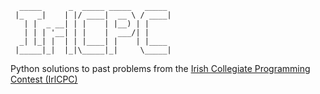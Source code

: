 ```text
  _____      _  _____ _____   _____
 |_   _|    | |/ ____|  __ \ / ____|
   | |  _ __| | |    | |__) | |
   | | | '__| | |    |  ___/| |
  _| |_| |  | | |____| |    | |____
 |_____|_|  |_|\_____|_|     \_____|
```

Python solutions to past problems from the
[Irish Collegiate Programming Contest (IrlCPC)](http://acm.ucc.ie/irlcpc)
